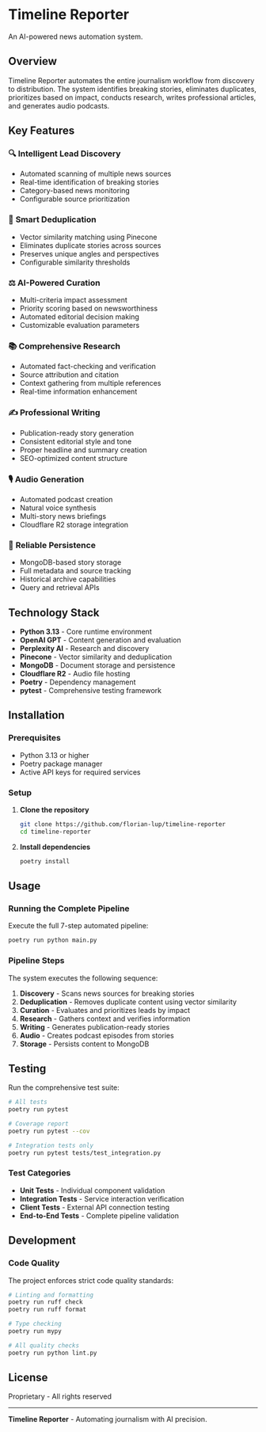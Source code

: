 # Timeline Reporter

An AI-powered news automation system.

## Overview

Timeline Reporter automates the entire journalism workflow from discovery to distribution. The system identifies breaking stories, eliminates duplicates, prioritizes based on impact, conducts research, writes professional articles, and generates audio podcasts.

## Key Features

### 🔍 **Intelligent Lead Discovery**

- Automated scanning of multiple news sources
- Real-time identification of breaking stories
- Category-based news monitoring
- Configurable source prioritization

### 🔄 **Smart Deduplication**

- Vector similarity matching using Pinecone
- Eliminates duplicate stories across sources
- Preserves unique angles and perspectives
- Configurable similarity thresholds

### ⚖️ **AI-Powered Curation**

- Multi-criteria impact assessment
- Priority scoring based on newsworthiness
- Automated editorial decision making
- Customizable evaluation parameters

### 📚 **Comprehensive Research**

- Automated fact-checking and verification
- Source attribution and citation
- Context gathering from multiple references
- Real-time information enhancement

### ✍️ **Professional Writing**

- Publication-ready story generation
- Consistent editorial style and tone
- Proper headline and summary creation
- SEO-optimized content structure

### 🎙️ **Audio Generation**

- Automated podcast creation
- Natural voice synthesis
- Multi-story news briefings
- Cloudflare R2 storage integration

### 💾 **Reliable Persistence**

- MongoDB-based story storage
- Full metadata and source tracking
- Historical archive capabilities
- Query and retrieval APIs

## Technology Stack

- **Python 3.13** - Core runtime environment
- **OpenAI GPT** - Content generation and evaluation
- **Perplexity AI** - Research and discovery
- **Pinecone** - Vector similarity and deduplication
- **MongoDB** - Document storage and persistence
- **Cloudflare R2** - Audio file hosting
- **Poetry** - Dependency management
- **pytest** - Comprehensive testing framework

## Installation

### Prerequisites

- Python 3.13 or higher
- Poetry package manager
- Active API keys for required services

### Setup

1. **Clone the repository**

   ```bash
   git clone https://github.com/florian-lup/timeline-reporter
   cd timeline-reporter
   ```

2. **Install dependencies**

   ```bash
   poetry install
   ```

## Usage

### Running the Complete Pipeline

Execute the full 7-step automated pipeline:

```bash
poetry run python main.py
```

### Pipeline Steps

The system executes the following sequence:

1. **Discovery** - Scans news sources for breaking stories
2. **Deduplication** - Removes duplicate content using vector similarity
3. **Curation** - Evaluates and prioritizes leads by impact
4. **Research** - Gathers context and verifies information
5. **Writing** - Generates publication-ready stories
6. **Audio** - Creates podcast episodes from stories
7. **Storage** - Persists content to MongoDB

## Testing

Run the comprehensive test suite:

```bash
# All tests
poetry run pytest

# Coverage report
poetry run pytest --cov

# Integration tests only
poetry run pytest tests/test_integration.py
```

### Test Categories

- **Unit Tests** - Individual component validation
- **Integration Tests** - Service interaction verification
- **Client Tests** - External API connection testing
- **End-to-End Tests** - Complete pipeline validation

## Development

### Code Quality

The project enforces strict code quality standards:

```bash
# Linting and formatting
poetry run ruff check
poetry run ruff format

# Type checking
poetry run mypy

# All quality checks
poetry run python lint.py
```

## License

Proprietary - All rights reserved

---

**Timeline Reporter** - Automating journalism with AI precision.
